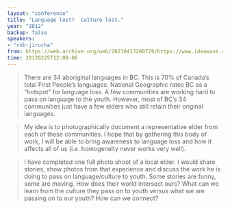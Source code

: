 ```yaml
---
layout: "conference"
title: "Language lost?  Culture lost."
year: "2012"
backup: false
speakers:
- "rob-jirucha"
from: https://web.archive.org/web/20210413200729/https://www.ideawave.ca/2012-conference/language-lost-culture-lost
time: 20120225T12:00-06
---
```


> There are 34 aboriginal languages in BC. This is 70% of Canada’s total First
People’s languages. National Geographic rates BC as a “hotspot” for language
loss. A few communities are working hard to pass on language to the youth.
However, most of BC’s 34 communities just have a few elders who still retain
their original languages.

> My idea is to photographically document a representative elder from each of
these communities. I hope that by gathering this body of work, I will be able
to bring awareness to language loss and how it affects all of us (i.e.
homogeneity never works very well).

> I have completed one full photo shoot of a local elder. I would share stories,
show photos from that experience and discuss the work he is doing to pass on
language/culture to youth. Some stories are funny, some are moving. How does
their world intersect ours? What can we learn from the culture they pass on to
youth versus what we are passing on to our youth? How can we connect?
